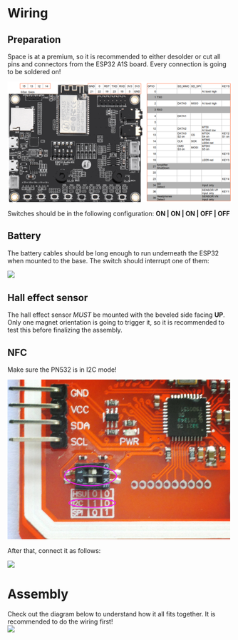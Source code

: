 # Wiring

## Preparation

Space is at a premium, so it is recommended to either desolder or cut all pins and connectors from the ESP32 A1S board. Every connection is going to be soldered on!

<img src="./img/esp32a1sdiagram.png" width="800">

Switches should be in the following configuration: **ON | ON | ON | OFF | OFF**

## Battery

The battery cables should be long enough to run underneath the ESP32 when mounted to the base. The switch should interrupt one of them:

<img src="./img/battery-connection.png" width="500">

## Hall effect sensor

The hall effect sensor *MUST* be mounted with the beveled side facing **UP**. Only one magnet orientation is going to trigger it, so it is recommended to test this before finalizing the assembly.

## NFC
Make sure the PN532 is in I2C mode!

<img src="./img/pn532-i2c.png" width="500">

After that, connect it as follows:

<img src="./img/nfg-connection.png" width="500">

# Assembly

Check out the diagram below to understand how it all fits together. It is recommended to do the wiring first! <br/>
<img src="./img/diagram.jpg" width="500">
